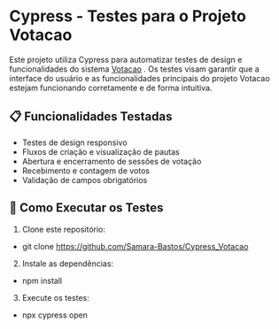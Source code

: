 # Cypress - Testes para o Projeto Votacao

Este projeto utiliza Cypress para automatizar testes de design e funcionalidades do sistema [Votacao](https://github.com/Samara-Bastos/Votacao_React) . Os testes visam garantir que a interface do usuário e as funcionalidades principais do projeto Votacao estejam funcionando corretamente e de forma intuitiva.

## 📋 Funcionalidades Testadas

- Testes de design responsivo
- Fluxos de criação e visualização de pautas
- Abertura e encerramento de sessões de votação
- Recebimento e contagem de votos
- Validação de campos obrigatórios

## 🚀 Como Executar os Testes

1. Clone este repositório:
  - git clone https://github.com/Samara-Bastos/Cypress_Votacao
2. Instale as dependências:
  - npm install
3. Execute os testes:
  - npx cypress open
